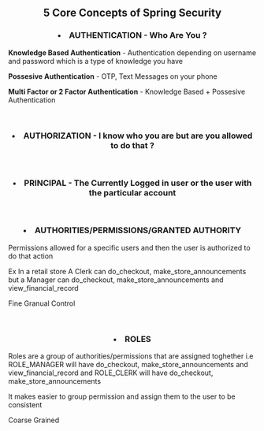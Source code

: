 
<h2 align ="center"> 5 Core Concepts of Spring Security</h2>

<h3 align="center"><strong><li>AUTHENTICATION</strong> - Who Are You ?</l1></h3>
<p><strong>Knowledge Based Authentication</strong> - Authentication depending on username and password which is a type of knowledge you have </p>
<p><strong>Possesive Authentication</strong> - OTP, Text Messages on your phone </p>
<p><strong>Multi Factor or 2 Factor Authentication</strong> - Knowledge Based + Possesive Authentication </p>
<br/>
<h3 align="center"><strong><li>AUTHORIZATION</strong> - I know who you are but are you allowed to do that ?</l1></h3>
<br/>
<h3 align="center"><strong><li>PRINCIPAL</strong> - The Currently Logged in user or the user with the particular account</l1></h3>
<br/>
<h3 align="center"><strong><li>AUTHORITIES/PERMISSIONS/GRANTED AUTHORITY</strong></l1> </h3>
<p>Permissions allowed for a specific users and then the user is authorized to do that action</p>
<p>Ex In a retail store A Clerk can do_checkout, make_store_announcements but a Manager can do_checkout, make_store_announcements and view_financial_record </p>
<p>Fine Granual Control</p>
<br/>
<h3 align="center"><strong><li>ROLES</strong></l1></h3>
<p>Roles are a group of authorities/permissions that are assigned toghether i.e ROLE_MANAGER will have do_checkout, make_store_announcements and view_financial_record and ROLE_CLERK will have do_checkout, make_store_announcements</p>
<p>It makes easier to group permission and assign them to the user to be consistent </p>
<p>Coarse Grained</p>
